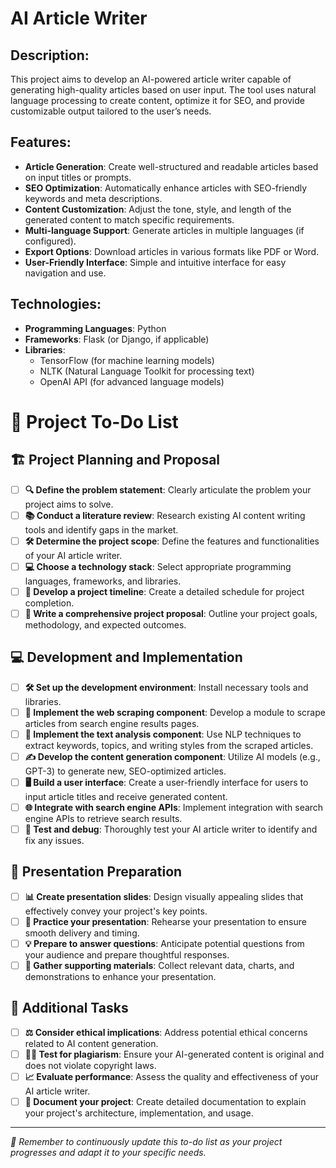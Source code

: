 # AI Article Writer

## Description:

This project aims to develop an AI-powered article writer capable of generating high-quality articles based on user input. The tool uses natural language processing to create content, optimize it for SEO, and provide customizable output tailored to the user’s needs.

## Features:

* **Article Generation**: Create well-structured and readable articles based on input titles or prompts.
* **SEO Optimization**: Automatically enhance articles with SEO-friendly keywords and meta descriptions.
* **Content Customization**: Adjust the tone, style, and length of the generated content to match specific requirements.
* **Multi-language Support**: Generate articles in multiple languages (if configured).
* **Export Options**: Download articles in various formats like PDF or Word.
* **User-Friendly Interface**: Simple and intuitive interface for easy navigation and use.

## Technologies:

* **Programming Languages**: Python
* **Frameworks**: Flask (or Django, if applicable)
* **Libraries**: 
  * TensorFlow (for machine learning models)
  * NLTK (Natural Language Toolkit for processing text)
  * OpenAI API (for advanced language models)


# 📝 Project To-Do List

## 🏗️ Project Planning and Proposal

- [ ] **🔍 Define the problem statement**: Clearly articulate the problem your project aims to solve.
- [ ] **📚 Conduct a literature review**: Research existing AI content writing tools and identify gaps in the market.
- [ ] **🛠️ Determine the project scope**: Define the features and functionalities of your AI article writer.
- [ ] **💻 Choose a technology stack**: Select appropriate programming languages, frameworks, and libraries.
- [ ] **📅 Develop a project timeline**: Create a detailed schedule for project completion.
- [ ] **📝 Write a comprehensive project proposal**: Outline your project goals, methodology, and expected outcomes.

## 💻 Development and Implementation

- [ ] **🛠️ Set up the development environment**: Install necessary tools and libraries.
- [ ] **🔗 Implement the web scraping component**: Develop a module to scrape articles from search engine results pages.
- [ ] **🧠 Implement the text analysis component**: Use NLP techniques to extract keywords, topics, and writing styles from the scraped articles.
- [ ] **✍️ Develop the content generation component**: Utilize AI models (e.g., GPT-3) to generate new, SEO-optimized articles.
- [ ] **🖥️ Build a user interface**: Create a user-friendly interface for users to input article titles and receive generated content.
- [ ] **🌐 Integrate with search engine APIs**: Implement integration with search engine APIs to retrieve search results.
- [ ] **🐞 Test and debug**: Thoroughly test your AI article writer to identify and fix any issues.

## 🎤 Presentation Preparation

- [ ] **📊 Create presentation slides**: Design visually appealing slides that effectively convey your project's key points.
- [ ] **🎯 Practice your presentation**: Rehearse your presentation to ensure smooth delivery and timing.
- [ ] **💡 Prepare to answer questions**: Anticipate potential questions from your audience and prepare thoughtful responses.
- [ ] **📁 Gather supporting materials**: Collect relevant data, charts, and demonstrations to enhance your presentation.

## 🚀 Additional Tasks

- [ ] **⚖️ Consider ethical implications**: Address potential ethical concerns related to AI content generation.
- [ ] **🕵️‍♂️ Test for plagiarism**: Ensure your AI-generated content is original and does not violate copyright laws.
- [ ] **📈 Evaluate performance**: Assess the quality and effectiveness of your AI article writer.
- [ ] **📜 Document your project**: Create detailed documentation to explain your project's architecture, implementation, and usage.

---

*🔄 Remember to continuously update this to-do list as your project progresses and adapt it to your specific needs.*
